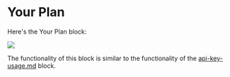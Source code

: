 # Your Plan

Here's the Your Plan block:

![](../../.gitbook/assets/screenshot-nimbusweb.me-2022.07.04-00\_15\_41.png)

The functionality of this block is similar to the functionality of the [api-key-usage.md](../overview/api-key-usage.md "mention") block.
